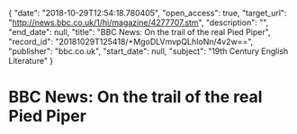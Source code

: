 {
  "date": "2018-10-29T12:54:18.780405", 
  "open_access": true, 
  "target_url": "http://news.bbc.co.uk/1/hi/magazine/4277707.stm", 
  "description": "", 
  "end_date": null, 
  "title": "BBC News: On the trail of the real Pied Piper", 
  "record_id": "20181029T125418/+MgoDLVmvpQLhIoNn/4v2w==", 
  "publisher": "bbc.co.uk", 
  "start_date": null, 
  "subject": "19th Century English Literature"
}

# BBC News: On the trail of the real Pied Piper


